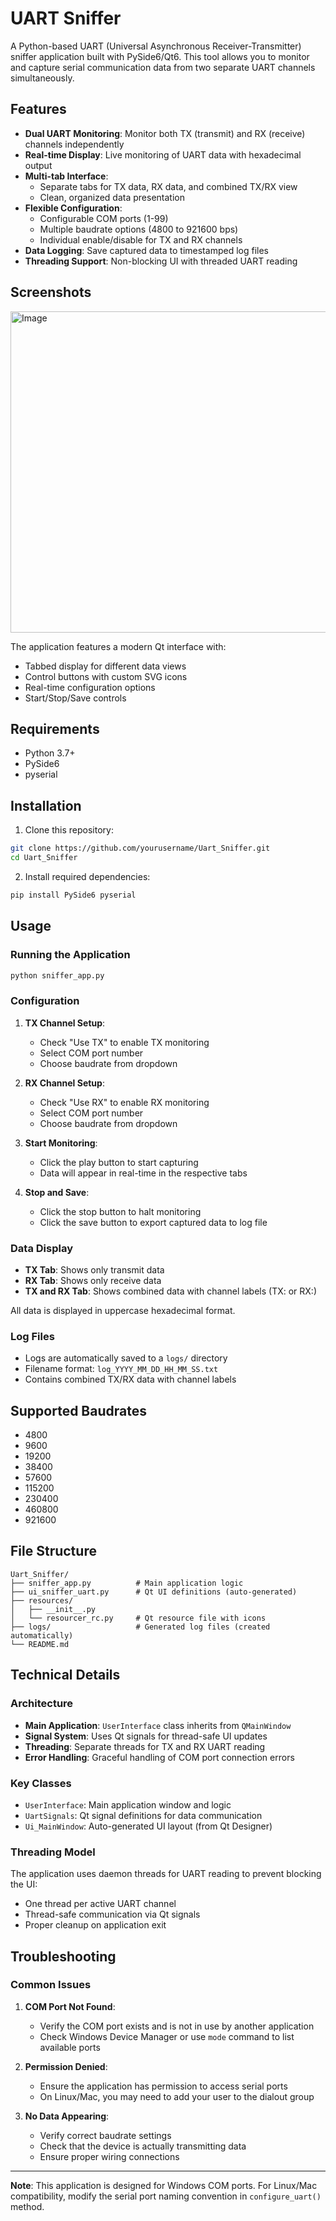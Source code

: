 # UART Sniffer

A Python-based UART (Universal Asynchronous Receiver-Transmitter) sniffer application built with PySide6/Qt6. This tool allows you to monitor and capture serial communication data from two separate UART channels simultaneously.

## Features

- **Dual UART Monitoring**: Monitor both TX (transmit) and RX (receive) channels independently
- **Real-time Display**: Live monitoring of UART data with hexadecimal output
- **Multi-tab Interface**: 
  - Separate tabs for TX data, RX data, and combined TX/RX view
  - Clean, organized data presentation
- **Flexible Configuration**: 
  - Configurable COM ports (1-99)
  - Multiple baudrate options (4800 to 921600 bps)
  - Individual enable/disable for TX and RX channels
- **Data Logging**: Save captured data to timestamped log files
- **Threading Support**: Non-blocking UI with threaded UART reading

## Screenshots

<img width="1014" height="514" alt="Image" src="https://github.com/user-attachments/assets/e5437bf6-b7b0-4a3b-ad12-fa9d3a22fe47" />

The application features a modern Qt interface with:
- Tabbed display for different data views
- Control buttons with custom SVG icons
- Real-time configuration options
- Start/Stop/Save controls

## Requirements

- Python 3.7+
- PySide6
- pyserial

## Installation

1. Clone this repository:
```bash
git clone https://github.com/yourusername/Uart_Sniffer.git
cd Uart_Sniffer
```

2. Install required dependencies:
```bash
pip install PySide6 pyserial
```

## Usage

### Running the Application

```bash
python sniffer_app.py
```

### Configuration

1. **TX Channel Setup**:
   - Check "Use TX" to enable TX monitoring
   - Select COM port number
   - Choose baudrate from dropdown

2. **RX Channel Setup**:
   - Check "Use RX" to enable RX monitoring  
   - Select COM port number
   - Choose baudrate from dropdown

3. **Start Monitoring**:
   - Click the play button to start capturing
   - Data will appear in real-time in the respective tabs

4. **Stop and Save**:
   - Click the stop button to halt monitoring
   - Click the save button to export captured data to log file

### Data Display

- **TX Tab**: Shows only transmit data
- **RX Tab**: Shows only receive data  
- **TX and RX Tab**: Shows combined data with channel labels (TX: or RX:)

All data is displayed in uppercase hexadecimal format.

### Log Files

- Logs are automatically saved to a `logs/` directory
- Filename format: `log_YYYY_MM_DD_HH_MM_SS.txt`
- Contains combined TX/RX data with channel labels

## Supported Baudrates

- 4800
- 9600
- 19200
- 38400
- 57600
- 115200
- 230400
- 460800
- 921600

## File Structure

```
Uart_Sniffer/
├── sniffer_app.py          # Main application logic
├── ui_sniffer_uart.py      # Qt UI definitions (auto-generated)
├── resources/
│   ├── __init__.py
│   └── resourcer_rc.py     # Qt resource file with icons
├── logs/                   # Generated log files (created automatically)
└── README.md
```

## Technical Details

### Architecture

- **Main Application**: `UserInterface` class inherits from `QMainWindow`
- **Signal System**: Uses Qt signals for thread-safe UI updates
- **Threading**: Separate threads for TX and RX UART reading
- **Error Handling**: Graceful handling of COM port connection errors

### Key Classes

- `UserInterface`: Main application window and logic
- `UartSignals`: Qt signal definitions for data communication
- `Ui_MainWindow`: Auto-generated UI layout (from Qt Designer)

### Threading Model

The application uses daemon threads for UART reading to prevent blocking the UI:
- One thread per active UART channel
- Thread-safe communication via Qt signals
- Proper cleanup on application exit

## Troubleshooting

### Common Issues

1. **COM Port Not Found**:
   - Verify the COM port exists and is not in use by another application
   - Check Windows Device Manager or use `mode` command to list available ports

2. **Permission Denied**:
   - Ensure the application has permission to access serial ports
   - On Linux/Mac, you may need to add your user to the dialout group

3. **No Data Appearing**:
   - Verify correct baudrate settings
   - Check that the device is actually transmitting data
   - Ensure proper wiring connections

---

**Note**: This application is designed for Windows COM ports. For Linux/Mac compatibility, modify the serial port naming convention in `configure_uart()` method.
